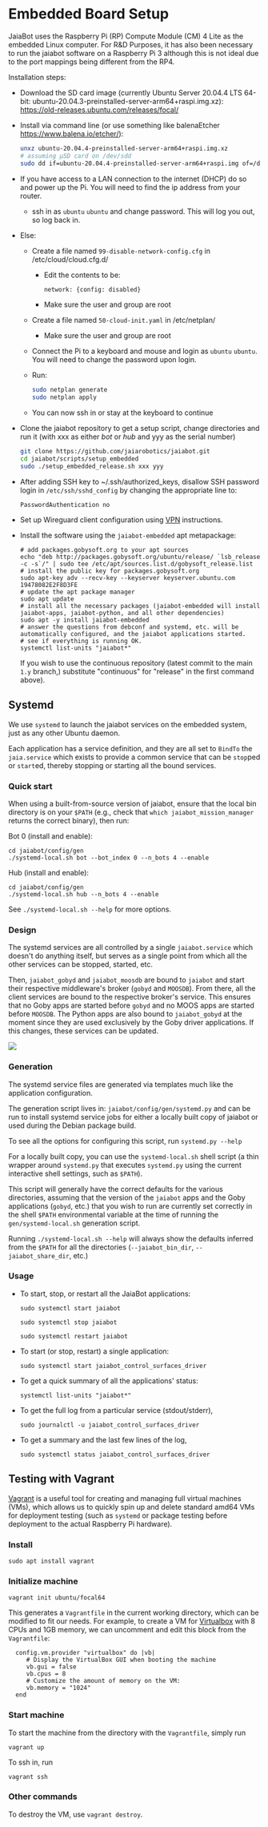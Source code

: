 # Embedded Board Setup

JaiaBot uses the Raspberry Pi (RP) Compute Module (CM) 4 Lite as the embedded Linux computer. For R&D Purposes, it has also been necessary to run the jaiabot software on a Raspberry Pi 3 although this is not ideal due to the port mappings being different from the RP4.

Installation steps:

- Download the SD card image (currently Ubuntu Server 20.04.4 LTS 64-bit: 	ubuntu-20.04.3-preinstalled-server-arm64+raspi.img.xz): https://old-releases.ubuntu.com/releases/focal/

- Install via command line (or use something like balenaEtcher https://www.balena.io/etcher/):

    ```bash
    unxz ubuntu-20.04.4-preinstalled-server-arm64+raspi.img.xz
    # assuming µSD card on /dev/sdd
    sudo dd if=ubuntu-20.04.4-preinstalled-server-arm64+raspi.img of=/dev/sdd bs=1M status=progress
    ```
        
- If you have access to a LAN connection to the internet (DHCP) do so and power up the Pi. You will need to find the ip address from your router.
    - ssh in as `ubuntu` `ubuntu` and change password. This will log you out, so log back in.

- Else:
    - Create a file named `99-disable-network-config.cfg` in /etc/cloud/cloud.cfg.d/
        - Edit the contents to be:
      
            ```bash
            network: {config: disabled}
            ```
      
        - Make sure the user and group are root
    - Create a file named `50-cloud-init.yaml` in /etc/netplan/
        - Make sure the user and group are root
    - Connect the Pi to a keyboard and mouse and login as `ubuntu` `ubuntu`. You will need to change the password upon login.
    - Run:
    
        ```bash
        sudo netplan generate
        sudo netplan apply
        ```
    
    - You can now ssh in or stay at the keyboard to continue

- Clone the jaiabot repository to get a setup script, change directories and run it (with xxx as either _bot_ or _hub_ and yyy as the serial number)

    ```bash
    git clone https://github.com/jaiarobotics/jaiabot.git
    cd jaiabot/scripts/setup_embedded
    sudo ./setup_embedded_release.sh xxx yyy
    ```

- After adding SSH key to ~/.ssh/authorized_keys, disallow SSH password login in `/etc/ssh/sshd_config` by changing the appropriate line to:

    ```PasswordAuthentication no```
  
- Set up Wireguard client configuration using [VPN](page55_vpn.md) instructions.
- Install the software using the `jaiabot-embedded` apt metapackage:
	```
	# add packages.gobysoft.org to your apt sources
	echo "deb http://packages.gobysoft.org/ubuntu/release/ `lsb_release -c -s`/" | sudo tee /etc/apt/sources.list.d/gobysoft_release.list
	# install the public key for packages.gobysoft.org
	sudo apt-key adv --recv-key --keyserver keyserver.ubuntu.com 19478082E2F8D3FE
	# update the apt package manager
	sudo apt update
	# install all the necessary packages (jaiabot-embedded will install jaiabot-apps, jaiabot-python, and all other dependencies)
	sudo apt -y install jaiabot-embedded
	# answer the questions from debconf and systemd, etc. will be automatically configured, and the jaiabot applications started.
	# see if everything is running OK.
	systemctl list-units "jaiabot*"
	```
  If you wish to use the continuous repository (latest commit to the main `1.y` branch,) substitute "continuous" for "release" in the first command above).

## Systemd

We use `systemd` to launch the jaiabot services on the embedded system, just as any other Ubuntu daemon.

Each application has a service definition, and they are all set to `BindTo` the `jaia.service` which exists to provide a common service that can be `stop`ped or `start`ed, thereby stopping or starting all the bound services.

### Quick start

When using a built-from-source version of jaiabot, ensure that the local bin directory is on your `$PATH` (e.g., check that `which jaiabot_mission_manager` returns the correct binary), then run:

Bot 0 (install and enable):
```
cd jaiabot/config/gen
./systemd-local.sh bot --bot_index 0 --n_bots 4 --enable
```

Hub (install and enable):

```
cd jaiabot/config/gen
./systemd-local.sh hub --n_bots 4 --enable
```

See `./systemd-local.sh --help` for more options.

### Design

The systemd services are all controlled by a single `jaiabot.service` which doesn't do anything itself, but serves as a single point from which all the other services can be stopped, started, etc.

Then, `jaiabot_gobyd` and `jaiabot_moosdb` are bound to `jaiabot` and start their respective middleware's broker (`gobyd` and `MOOSDB`). From there, all the client services are bound to the respective broker's service. This ensures that no Goby apps are started before `gobyd` and no MOOS apps are started before `MOOSDB`. The Python apps are also bound to `jaiabot_gobyd` at the moment since they are used exclusively by the Goby driver applications. If this changes, these services can be updated.

![](../figures/systemd.png)


### Generation

The systemd service files are generated via templates much like the application configuration.

The generation script lives in: `jaiabot/config/gen/systemd.py` and can be run to install systemd service jobs for either a locally built copy of jaiabot or used during the Debian package build.

To see all the options for configuring this script, run `systemd.py --help`

For a locally built copy, you can use the `systemd-local.sh` shell script (a thin wrapper around `systemd.py` that executes `systemd.py` using the current interactive shell settings, such as `$PATH`).

This script will generally have the correct defaults for the various directories, assuming that the version of the `jaiabot` apps and the Goby applications (`gobyd`, etc.) that you wish to run are currently set correctly in the shell `$PATH` environmental variable at the time of running the `gen/systemd-local.sh` generation script.

Running `./systemd-local.sh --help` will always show the defaults inferred from the `$PATH` for all the directories (`--jaiabot_bin_dir`, `--jaiabot_share_dir`, etc.)

### Usage

- To start, stop, or restart all the JaiaBot applications:
	```
	sudo systemctl start jaiabot
	```
	```
	sudo systemctl stop jaiabot
	```
	```
	sudo systemctl restart jaiabot
	```
	
- To start (or stop, restart) a single application:
	```
	sudo systemctl start jaiabot_control_surfaces_driver
	```	
- To get a quick summary of all the applications' status:
	```
	systemctl list-units "jaiabot*"
	```
- To get the full log from a particular service (stdout/stderr),
	```
	sudo journalctl -u jaiabot_control_surfaces_driver
	```
- To get a summary and the last few lines of the log,
	```
	sudo systemctl status jaiabot_control_surfaces_driver
	```
	

## Testing with Vagrant

[Vagrant](https://www.vagrantup.com) is a useful tool for creating and managing full virtual machines (VMs), which allows us to quickly spin up and delete standard amd64 VMs for deployment testing (such as `systemd` or package testing before deployment to the actual Raspberry Pi hardware).

### Install

```
sudo apt install vagrant
```

### Initialize machine

```
vagrant init ubuntu/focal64
```

This generates a `Vagrantfile` in the current working directory, which can be modified to fit our needs. For example, to create a VM for [Virtualbox](https://www.virtualbox.org/) with 8 CPUs and 1GB memory, we can uncomment and edit this block from the `Vagrantfile`:

```
  config.vm.provider "virtualbox" do |vb|
     # Display the VirtualBox GUI when booting the machine
     vb.gui = false
     vb.cpus = 8
     # Customize the amount of memory on the VM:
     vb.memory = "1024"
  end
```

###  Start machine

To start the machine from the directory with the `Vagrantfile`, simply run
```
vagrant up
```

To ssh in, run

```
vagrant ssh
```

### Other commands

To destroy the VM, use `vagrant destroy`.
